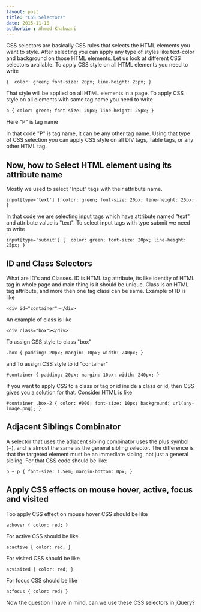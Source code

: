 ```yaml
---
layout: post
title: "CSS Selectors"
date: 2015-11-18
authorbio : Ahmed Khakwani
---
```


CSS selectors are basically CSS rules that selects the HTML elements you want to style. After selecting you can apply any type of styles like text-color and background on those HTML elements. Let us look at different CSS selectors available.
To apply CSS style on all HTML elements you need to write

``{ 
color: green;
font-size: 20px;
line-height: 25px;
}``

That style will be applied on all HTML elements in a page. To apply CSS style on all elements with same tag name you need to write 


``
p {
color: green;
font-size: 20px;
line-height: 25px;
}
``

Here "P" is tag name 

In that code "P" is tag name, it can be any other tag name. Using that type of CSS selection you can apply CSS style on all DIV tags, Table tags, or any other HTML tag.

<h2> Now, how to Select HTML element using its attribute name </h2> 

Mostly we used to select "Input" tags with their attribute name.

 
``
input[type='text'] {
   	color: green;
font-size: 20px;
line-height: 25px;
}
``

In that code we are selecting input tags which have attribute named "text" and attribute value is "text". To select input tags with type submit we need to write

``
input[type='submit'] { 
color: green;
font-size: 20px;
line-height: 25px;
}
``

<h2> ID and Class Selectors </h2>

What are ID's and Classes. ID is HTML tag attribute, its like identity of HTML tag in whole page and main thing is it should be unique. Class is an HTML tag attribute, and more then one tag class can be same. Example of ID is like 

``<div id="container"></div> ``

An example of class is like 

``<div class="box"></div>``

To assign CSS style to class "box" 

``
.box {
   	padding: 20px;
 	margin: 10px;
	width: 240px;
	}
``
	
and To assign CSS style to id "container"

``
#container {
   	padding: 20px;
   	margin: 10px;
   	width: 240px;
	}
``
	
If you want to apply CSS to a class or tag or id inside a class or id, then CSS gives you a solution for that. Consider HTML is like 

``
#container .box-2 {
	color: #000;
	font-size: 10px;
	background: url(any-image.png);
	}
``
	
<h2> Adjacent Siblings Combinator </h2>

A selector that uses the adjacent sibling combinator uses the plus symbol (+), and is almost the same as the general sibling selector. The difference is that the targeted element must be an immediate sibling, not just a general sibling. For that  CSS code should be like: 

``
p + p {
   font-size: 1.5em;
   margin-bottom: 0px;
   }
  ``

<h2> Apply CSS effects on mouse hover, active, focus and visited </h2>

Too apply CSS effect on mouse hover CSS should be like 

``
a:hover {
	color: red;
	}
``
	
For active CSS should be like

``
a:active {
	color: red;
	}
``
	
For visited CSS should be like
 
``
a:visited {
	color: red;
	}
``	

For focus CSS should be like

``
a:focus {
	color: red;
	}
``
	
Now the question I have in mind, can we use these CSS selectors in jQuery? 
